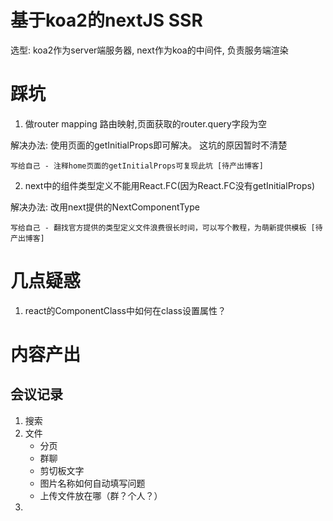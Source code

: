 # 基于koa2的nextJS SSR

选型: koa2作为server端服务器, next作为koa的中间件, 负责服务端渲染

# 踩坑  

1. 做router mapping 路由映射,页面获取的router.query字段为空

解决办法: 使用页面的getInitialProps即可解决。  这坑的原因暂时不清楚

`写给自己 - 注释home页面的getInitialProps可复现此坑 [待产出博客]` 

2. next中的组件类型定义不能用React.FC(因为React.FC没有getInitialProps)  

解决办法: 改用next提供的NextComponentType

`写给自己 - 翻找官方提供的类型定义文件浪费很长时间，可以写个教程，为萌新提供模板 [待产出博客]` 

# 几点疑惑

1. react的ComponentClass中如何在class设置属性？

# 内容产出


## 会议记录
1. 搜索
2. 文件
    + 分页
    + 群聊
    + 剪切板文字
    + 图片名称如何自动填写问题
    + 上传文件放在哪（群？个人？）
3. 